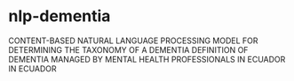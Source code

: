 # nlp-dementia
CONTENT-BASED NATURAL LANGUAGE PROCESSING MODEL FOR DETERMINING THE TAXONOMY OF A DEMENTIA DEFINITION OF DEMENTIA MANAGED BY MENTAL HEALTH PROFESSIONALS IN ECUADOR IN ECUADOR
